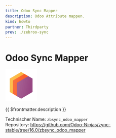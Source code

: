 ```yaml
---
title: Odoo Sync Mapper
description: Odoo Attribute mappen.
kind: howto
partner: Thirdparty
prev: ./zebroo-sync
---
```

# Odoo Sync Mapper
![icons_odoo_thirdparty](attachments/icons_odoo_thirdparty.png)

{{ $frontmatter.description }}

Technischer Name: `zbsync_odoo_mapper`\
Repository: <https://github.com/Odoo-Ninjas/zync-stable/tree/16.0/zbsync_odoo_mapper>

